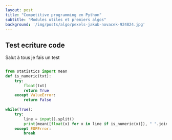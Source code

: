 ```yaml
---
layout: post
title: "Competitive programming en Python"
subtitle: "Modules utiles et premiers algos"
background: '/img/posts/algo/pexels-jakub-novacek-924824.jpg'
---
```


## Test ecriture code
Salut à tous je fais un test

```python

from statistics import mean
def is_numeric(txt):
    try:
        float(txt)
        return True
    except ValueError:
        return False
        
while(True):
    try:
        line = input().split()
        print(mean([float(x) for x in line if is_numeric(x)]), " ".join([x for x in line if x.isalpha()]))
    except EOFError:
        break
```